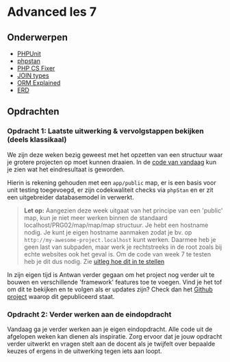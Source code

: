 # Advanced les 7

## Onderwerpen

- [PHPUnit](https://phpunit.de/getting-started/phpunit-9.html)
- [phpstan](https://phpstan.org/user-guide/getting-started)
- [PHP CS Fixer](https://github.com/FriendsOfPHP/PHP-CS-Fixer)
- [JOIN types](http://www.sql-join.com/sql-join-types)
- [ORM Explained](https://blog.bitsrc.io/what-is-an-orm-and-why-you-should-use-it-b2b6f75f5e2a)
- [ERD](https://www.smartdraw.com/entity-relationship-diagram/)

## Opdrachten

### Opdracht 1: Laatste uitwerking & vervolgstappen bekijken (deels klassikaal)

We zijn deze weken bezig geweest met het opzetten van een structuur waar je grotere projecten
op moet kunnen draaien. In de [code van vandaag](.) kun je zien wat het eindresultaat is geworden.

Hierin is rekening gehouden met een `app/public` map, er is een basis voor unit testing toegevoegd,
er zijn codekwaliteit checks via `phpStan` en er zit een uitgebreider databasemodel in verwerkt.

> **Let op:** Aangezien deze week uitgaat van het principe van een 'public' map, kun je niet meer werken
> binnen de standaard localhost/PRG02/map/map/map structuur. Je hebt een hostname nodig. Je kunt je eigen
> hostname aanmaken zodat je bv. op `http://my-awesome-project.localhost` kunt werken. Daarmee heb je geen
> last van subpaden, maar werk je rechtstreeks in de root zoals bij echte websites ook het geval is. Om de
> code van week 7 te testen heb je dit dus nodig. Zie [uitleg hoe dit in te stellen](./HOSTNAME.md)

In zijn eigen tijd is Antwan verder gegaan om het project nog verder uit te bouwen en verschillende
'framework' features toe te voegen. Vind je het tof om dit te bekijken en te volgen als er updates zijn?
Check dan het [Github project](https://github.com/antwanvdm/php-oop-music-collection) waarop dit gepubliceerd staat.

### Opdracht 2: Verder werken aan de eindopdracht

Vandaag ga je verder werken aan je eigen eindopdracht. Alle code uit de afgelopen weken kan dienen als
inspiratie. Zorg ervoor dat je jouw opdracht verder uitwerkt en vragen stelt aan de docent als je twijfelt
over bepaalde keuzes of ergens in de uitwerking tegen iets aan loopt.
